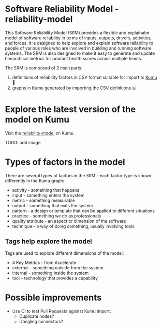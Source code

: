 # Software Reliability Model - reliability-model

This Software Reliability Model (SRM) provides a flexible and explainabe model of software reliability in terms of inputs, outputs, drivers, activities, and forces. It is designed to help explore and explain software reliability to people of various roles who are involved in building and running software systems. The SRM is also designed to make it easy to generate and update hierarchical metrics for product health scores across multiple teams.

The SRM is composed of 2 main parts:

1. definitions of reliability factors in CSV format suitable for import to [Kumu](https://kumu.io/) 📄
2. graphs in [Kumu](https://kumu.io/) generated by importing the CSV definitions 📊

# Explore the latest version of the model on Kumu

Visit the [reliability-model](https://kumu.io/reliability-model/latest) on Kumu.

TODO: add image

# Types of factors in the model

There are several types of factors in the SRM - each factor type is shown differently in the Kumu graph:

* activity - something that happens
* input - something enters the system
* metric - something measurable
* output - something that exits the system
* pattern - a design or template that can be applied to different situations
* practice - something we do as professionals
* quality attribute - an aspect or dimension of the software
* technique - a way of doing something, usually involving tools

## Tags help explore the model

Tags are used to explore different dimensions of the model:

* 4 Key Metrics - from Accelerate
* external - something outside from the system
* internal - something inside the system
* tool - technology that provides a capability


# Possible improvements

* Use CI to test Pull Requests against Kumu import:
  - Duplicate nodes?
  - Dangling connectors?
